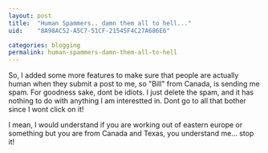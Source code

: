 ```yaml
---
layout: post
title:  "Human Spammers.. damn them all to hell..."
uid:	"8A98AC52-A5C7-51CF-21545F4C27A686E6"

categories: blogging
permalink: human-spammers-damn-them-all-to-hell
---
```

So, I added some more features to make sure that people are actually human when they submit a post to me, so "Bill" from Canada, is sending me spam. For goodness sake, dont be idiots. I just delete the spam, and it has nothing to do with anything I am interestted in. Dont go to all that bother since I wont click on it! 

I mean, I would understand if you are working out of eastern europe or something but you are from Canada and Texas, you understand me... stop it!